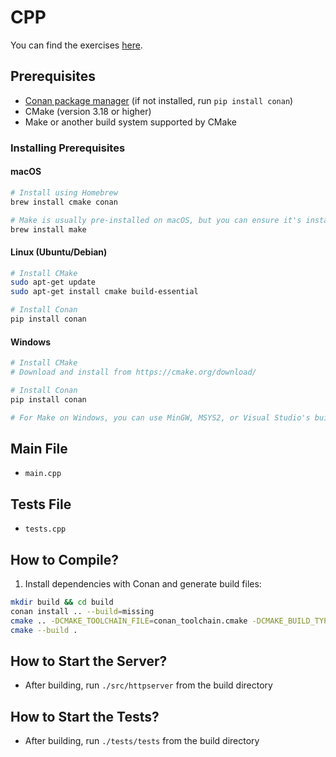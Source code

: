 # CPP

You can find the exercises [here](../Exercises_developer.md).

## Prerequisites

- [Conan package manager](https://conan.io/downloads) (if not installed, run `pip install conan`)
- CMake (version 3.18 or higher)
- Make or another build system supported by CMake

### Installing Prerequisites

#### macOS
```bash
# Install using Homebrew
brew install cmake conan

# Make is usually pre-installed on macOS, but you can ensure it's installed with:
brew install make
```

#### Linux (Ubuntu/Debian)
```bash
# Install CMake
sudo apt-get update
sudo apt-get install cmake build-essential

# Install Conan
pip install conan
```

#### Windows
```bash
# Install CMake
# Download and install from https://cmake.org/download/

# Install Conan
pip install conan

# For Make on Windows, you can use MinGW, MSYS2, or Visual Studio's build tools
```

## Main File

- `main.cpp`

## Tests File

- `tests.cpp`

## How to Compile?

1. Install dependencies with Conan and generate build files:
```bash
mkdir build && cd build
conan install .. --build=missing
cmake .. -DCMAKE_TOOLCHAIN_FILE=conan_toolchain.cmake -DCMAKE_BUILD_TYPE=Release
cmake --build .
```

## How to Start the Server?

- After building, run `./src/httpserver` from the build directory

## How to Start the Tests?

- After building, run `./tests/tests` from the build directory